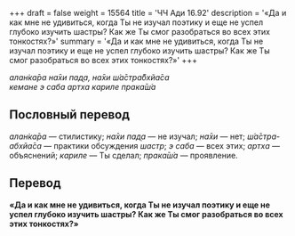 +++
draft = false
weight = 15564
title = 'ЧЧ Ади 16.92'
description = '«Да и как мне не удивиться, когда Ты не изучал поэтику и еще не успел глубоко изучить шастры? Как же Ты смог разобраться во всех этих тонкостях?»'
summary = '«Да и как мне не удивиться, когда Ты не изучал поэтику и еще не успел глубоко изучить шастры? Как же Ты смог разобраться во всех этих тонкостях?»'
+++

_алан̇ка̄ра на̄хи пад̣а, на̄хи ш́а̄стра̄бхйа̄са  
кемане э саба артха кариле прака̄ш́а_

## Пословный перевод

_алан̇ка̄ра_ — стилистику; _на̄хи_ _пад̣а_ — не изучал; _на̄хи_ — нет; _ш́а̄стра_\-_абхйа̄са_ — практики обсуждения _шастр_; _э_ _саба_ — всех этих; _артха_ — объяснений; _кариле_ — Ты сделал; _прака̄ш́а_ — проявление.

## Перевод

**«Да и как мне не удивиться, когда Ты не изучал поэтику и еще не успел глубоко изучить шастры? Как же Ты смог разобраться во всех этих тонкостях?»**
